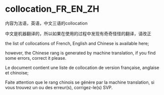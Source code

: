 # collocation_FR_EN_ZH
内容为法语，英语，中文三语的collocation

中文是机器翻译的，所以如果在使用的过程中发现有奇奇怪怪的翻译，请改正



the list of collocations of French, English and Chinese is available here;

however, the Chinese rang is generated by machine translation, if you find some errors, correct it please.



Le document contient une liste de collocation de version française, anglaise et chinoise;

Faite attention que le rang chinois se génère par la machine translation, si vous trouvez un ou des erreur(s), corrigez-le(s) SVP.
